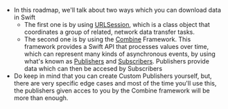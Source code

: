 - In this roadmap, we'll talk about two ways which you can download data in Swift
	- The first one is by using [URLSession](https://developer.apple.com/documentation/foundation/urlsession), which is a class object that coordinates a group of related, network data transfer tasks. 
	- The second one is by using the [Combine](https://developer.apple.com/documentation/combine) Framework. This framework provides a Swift API that processes values over time, which can represent many kinds of asynchronous events, by using what's known as [Publishers](https://developer.apple.com/documentation/combine/publisher) and [Subscribers](https://developer.apple.com/documentation/combine/subscriber). Publishers provide data which can then be accesed by Subscribers
- Do keep in mind that you can create Custom Publishers yourself, but, there are very specific edge cases and most of the time you'll use this, the publishers given acces to you by the Combine framework will be more than enough.